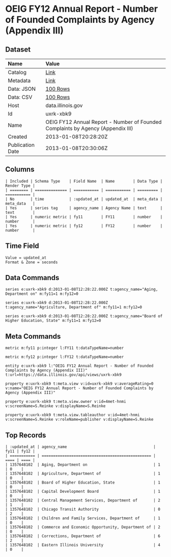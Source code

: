 # OEIG FY12 Annual Report - Number of Founded Complaints by Agency (Appendix III)

## Dataset

| Name | Value |
| :--- | :---- |
| Catalog | [Link](https://catalog.data.gov/dataset/oeig-fy12-annual-report-number-of-founded-complaints-by-agency-appendix-iii-aac44) |
| Metadata | [Link](https://data.illinois.gov/api/views/uxrk-xbk9) |
| Data: JSON | [100 Rows](https://data.illinois.gov/api/views/uxrk-xbk9/rows.json?max_rows=100) |
| Data: CSV | [100 Rows](https://data.illinois.gov/api/views/uxrk-xbk9/rows.csv?max_rows=100) |
| Host | data.illinois.gov |
| Id | uxrk-xbk9 |
| Name | OEIG FY12 Annual Report - Number of Founded Complaints by Agency (Appendix III) |
| Created | 2013-01-08T20:28:20Z |
| Publication Date | 2013-01-08T20:30:06Z |

## Columns

```ls
| Included | Schema Type    | Field Name  | Name        | Data Type | Render Type |
| ======== | ============== | =========== | =========== | ========= | =========== |
| No       | time           | :updated_at | updated_at  | meta_data | meta_data   |
| Yes      | series tag     | agency_name | Agency Name | text      | text        |
| Yes      | numeric metric | fy11        | FY11        | number    | number      |
| Yes      | numeric metric | fy12        | FY12        | number    | number      |
```

## Time Field

```ls
Value = updated_at
Format & Zone = seconds
```

## Data Commands

```ls
series e:uxrk-xbk9 d:2013-01-08T12:28:22.000Z t:agency_name="Aging, Department on" m:fy11=1 m:fy12=0

series e:uxrk-xbk9 d:2013-01-08T12:28:22.000Z t:agency_name="Agriculture, Department of" m:fy11=1 m:fy12=0

series e:uxrk-xbk9 d:2013-01-08T12:28:22.000Z t:agency_name="Board of Higher Education, State" m:fy11=1 m:fy12=0
```

## Meta Commands

```ls
metric m:fy11 p:integer l:FY11 t:dataTypeName=number

metric m:fy12 p:integer l:FY12 t:dataTypeName=number

entity e:uxrk-xbk9 l:"OEIG FY12 Annual Report - Number of Founded Complaints by Agency (Appendix III)" t:url=https://data.illinois.gov/api/views/uxrk-xbk9

property e:uxrk-xbk9 t:meta.view v:id=uxrk-xbk9 v:averageRating=0 v:name="OEIG FY12 Annual Report - Number of Founded Complaints by Agency (Appendix III)"

property e:uxrk-xbk9 t:meta.view.owner v:id=4met-hnmi v:screenName=S.Reinke v:displayName=S.Reinke

property e:uxrk-xbk9 t:meta.view.tableauthor v:id=4met-hnmi v:screenName=S.Reinke v:roleName=publisher v:displayName=S.Reinke
```

## Top Records

```ls
| :updated_at | agency_name                                      | fy11 | fy12 | 
| =========== | ================================================ | ==== | ==== | 
| 1357648102  | Aging, Department on                             | 1    | 0    | 
| 1357648102  | Agriculture, Department of                       | 1    | 0    | 
| 1357648102  | Board of Higher Education, State                 | 1    | 0    | 
| 1357648102  | Capital Development Board                        | 1    | 0    | 
| 1357648102  | Central Management Services, Department of       | 2    | 1    | 
| 1357648102  | Chicago Transit Authority                        | 0    | 2    | 
| 1357648102  | Children and Family Services, Department of      | 1    | 0    | 
| 1357648102  | Commerce and Economic Opportunity, Department of | 2    | 0    | 
| 1357648102  | Corrections, Department of                       | 6    | 2    | 
| 1357648102  | Eastern Illinois University                      | 4    | 0    | 
```
